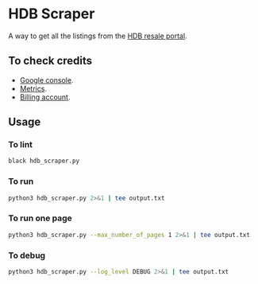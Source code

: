 # HDB Scraper

A way to get all the listings from the [HDB resale portal](https://homes.hdb.gov.sg/home/finding-a-flat).

## To check credits

- [Google console](https://console.cloud.google.com/google/maps-apis/metrics?project=first-server-449508-n0).
- [Metrics](https://console.cloud.google.com/google/maps-apis/metrics?project=first-server-449508-n0&inv=1&invt=Ab3etw).
- [Billing account](https://console.cloud.google.com/billing/016D1B-EEA421-736499/reports?project=first-server-449508-n0&inv=1&invt=Ab3etw).

## Usage

### To lint

```bash
black hdb_scraper.py
```

### To run

```bash
python3 hdb_scraper.py 2>&1 | tee output.txt
```

### To run one page

```bash
python3 hdb_scraper.py --max_number_of_pages 1 2>&1 | tee output.txt
```

### To debug

```bash
python3 hdb_scraper.py --log_level DEBUG 2>&1 | tee output.txt
```

